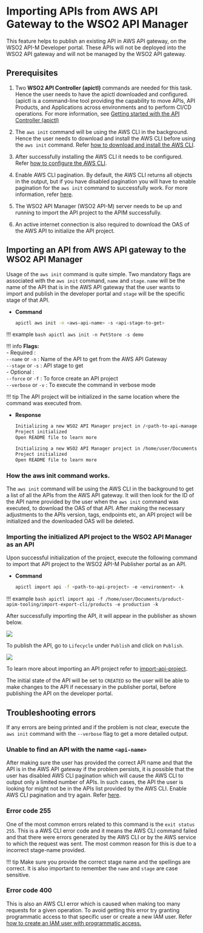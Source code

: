 # Importing APIs from AWS API Gateway to the WSO2 API Manager  

This feature helps to publish an existing API in AWS API gateway, on the WSO2 API-M Developer portal. These APIs will not be deployed into the WSO2 API gateway and will not be managed by the WSO2 API gateway.

## Prerequisites 

1. Two **WSO2 API Controller (apictl)** commands are needed for this task. Hence the user needs to have the apictl downloaded and configured.(apictl is a command-line tool providing the capability to move APIs, API Products, and Applications across environments and to perform CI/CD operations. For more information, see [Getting started with the API Controller (apictl)]({{base_path}}/install-and-setup/setup/api-controller/getting-started-with-wso2-api-controller)

2. The `aws init` command will be using the AWS CLI in the background. Hence the user needs to download and install the AWS CLI before using the `aws init` command. Refer [how to download and install the AWS CLI](https://docs.aws.amazon.com/cli/latest/userguide/cli-chap-install.html).

3. After successfully installing the AWS CLI it needs to be configured. Refer [how to configure the AWS CLI](https://docs.aws.amazon.com/cli/latest/userguide/cli-chap-configure.html).

4. Enable AWS CLI pagination. By default, the AWS CLI returns all objects in the output, but if you have disabled pagination you will have to enable pagination for the `aws init` command to successfully work. 
For more information, refer [here](https://docs.aws.amazon.com/cli/latest/userguide/cli-usage-pagination.html).

5. The WSO2 API Manager (WSO2 API-M) server needs to be up and running to import the API project to the APIM successfully.

6. An active internet connection is also required to download the OAS of the AWS API to initialize the API project.

## Importing an API from AWS API gateway to the WSO2 API Manager  

Usage of the `aws init` command is quite simple. Two mandatory flags are associated with the `aws init` command, `name` and `stage`. `name` will be the name of the API that is in the AWS API gateway that the user wants to import and publish in the developer portal and `stage` will be the specific stage of that API.

-   **Command**
    ``` bash
    apictl aws init -n <aws-api-name> -s <api-stage-to-get>
    ```

!!! example
    ```bash
    apictl aws init -n PetStore -s demo
    ```

!!! info
    **Flags:**   
    -    Required :  
        `--name` or `-n` : Name of the API to get from the AWS API Gateway  
        `--stage` or `-s` : API stage to get   
    -   Optional :  
        `--force` or `-f` : To force create an API project  
        `--verbose` or `-v` : To execute the command in verbose mode  

!!! tip
    The API project will be initialized in the same location where the command was executed from. 

-   **Response**
    
    ``` bash tab="Response Format"
    Initializing a new WSO2 API Manager project in /<path-to-api-manager-project>
    Project initialized
    Open README file to learn more
    ```
    
    ``` bash tab="Example Response"
    Initializing a new WSO2 API Manager project in /home/user/Documents/product-apim-tooling/import-export-cli/products
    Project initialized
    Open README file to learn more
    ```
### How the **aws init** command works.

The `aws init` command will be using the AWS CLI in the background to get a list of all the APIs from the AWS API gateway. It will then look for the ID of the API name provided by the user when the `aws init` command was executed, to download the OAS of that API. After making the necessary adjustments to the APIs version, tags, endpoints etc, an API project will be initialized and the downloaded OAS will be deleted.

### Importing the initialized API project to the WSO2 API Manager as an API

Upon successful initialization of the project, execute the following command to import that API project to the WSO2 API-M Publisher portal as an API. 

-   **Command**

    ``` bash
    apictl import api -f <path-to-api-project> -e <environment> -k
    ```

!!! example
    ```bash
    apictl import api -f /home/user/Documents/product-apim-tooling/import-export-cli/products -e production -k
    ```

After successfully importing the API, it will appear in the publisher as shown below.

[![]({{base_path}}/assets/img/publish/aws-api-publisher.png)]({{base_path}}/assets/img/publish/aws-api-publisher.png)

To publish the API, go to `Lifecycle` under `Publish` and click on `Publish`.

[![]({{base_path}}/assets/img/publish/publish-aws-api.png)]({{base_path}}/assets/img/publish/publish-aws-api.png)

To learn more about importing an API project refer to [import-api-project]({{base_path}}/install-and-setup/setup/api-controller/managing-apis-api-products/importing-apis-via-dev-first-approach).

The initial state of the API will be set to `CREATED` so the user will be able to make changes to the API if necessary in the publisher portal, before publishing the API on the developer portal.

## Troubleshooting errors

If any errors are being printed and if the problem is not clear, execute the `aws init` command with the `--verbose` flag to get a more detailed output.

### Unable to find an API with the name `<api-name>`

After making sure the user has provided the correct API name and that the API is in the AWS API gateway if the problem persists, it is possible that the user has disabled AWS CLI pagination which will cause the AWS CLI to output only a limited number of APIs. In such cases, the API the user is looking for might not be in the APIs list provided by the AWS CLI. Enable AWS CLI pagination and try again. Refer [here](https://docs.aws.amazon.com/cli/latest/userguide/cli-usage-pagination.html).

### Error code 255

One of the most common errors related to this command is the `exit status 255`. This is a AWS CLI error code and it means the AWS CLI command failed and that there were errors generated by the AWS CLI or by the AWS service to which the request was sent.
The most common reason for this is due to a incorrect stage-name provided.

!!! tip
    Make sure you provide the correct stage name and the spellings are correct.
    It is also important to remember the `name` and `stage` are case sensitive.

### Error code 400

This is also an AWS CLI error which is caused when making
too many requests for a given operation. To avoid getting this error try granting programmatic access to that specific user or create a new IAM user. Refer [how to create an IAM user with programmatic access.](https://docs.aws.amazon.com/IAM/latest/UserGuide/id_users_create.html)

